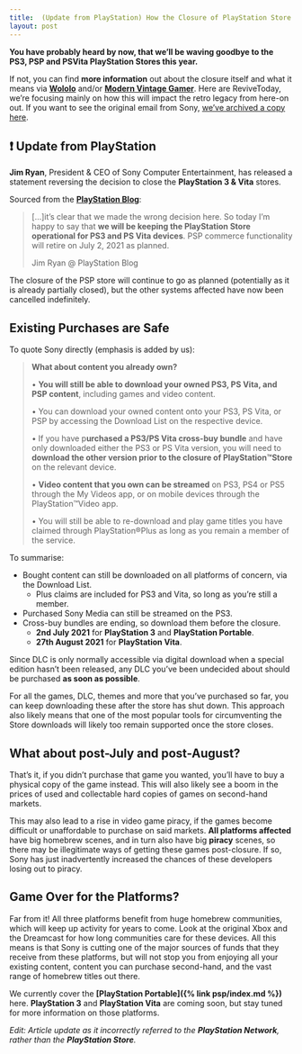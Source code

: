 ```yaml
---
title:  (Update from PlayStation) How the Closure of PlayStation Store affects Retro
layout: post
---
```


**You have probably heard by now, that we’ll be waving goodbye to the PS3, PSP and PSVita PlayStation Stores this year.**

If not, you can find **more information** out about the closure itself and what it means via [**Wololo**](https://wololo.net/2021/03/30/confirmed-sony-to-close-ps3-ps-vita-and-psp-online-stores-this-summer/) and/or [**Modern Vintage Gamer**](https://www.youtube.com/watch?v=hdKsBOwmx_E). Here are ReviveToday, we’re focusing mainly on how this will impact the retro legacy from here-on out. If you want to see the original email from Sony, [we’ve archived a copy here](/static/psn-closure.html).

## ❗ Update from PlayStation

**Jim Ryan**, President & CEO of Sony Computer Entertainment, has released a statement reversing the decision to close the **PlayStation 3 & Vita** stores.

Sourced from the **[PlayStation Blog](https://blog.playstation.com/2021/04/19/playstation-store-on-ps3-and-ps-vita-will-continue-operations/)**:

> \[…\]it’s clear that we made the wrong decision here. So today I’m happy to say that **we will be keeping the PlayStation Store operational for PS3 and PS Vita devices**. PSP commerce functionality will retire on July 2, 2021 as planned.
> 
> Jim Ryan @ PlayStation Blog

The closure of the PSP store will continue to go as planned (potentially as it is already partially closed), but the other systems affected have now been cancelled indefinitely.

## Existing Purchases are Safe

To quote Sony directly (emphasis is added by us):

> **What about content you already own?**
> 
> • **You will still be able to download your owned PS3, PS Vita, and PSP content**, including games and video content.
> 
> • You can download your owned content onto your PS3, PS Vita, or PSP by accessing the Download List on the respective device.
> 
> • If you have p**urchased a PS3/PS Vita cross-buy bundle** and have only downloaded either the PS3 or PS Vita version, you will need to **download the other version prior to the closure of PlayStation™Store** on the relevant device.
> 
> • **Video content that you own can be streamed** on PS3, PS4 or PS5 through the My Videos app, or on mobile devices through the PlayStation™Video app.
> 
> • You will still be able to re-download and play game titles you have claimed through PlayStation®Plus as long as you remain a member of the service.

To summarise:

* Bought content can still be downloaded on all platforms of concern, via the Download List.
  * Plus claims are included for PS3 and Vita, so long as you’re still a member.
* Purchased Sony Media can still be streamed on the PS3.
* Cross-buy bundles are ending, so download them before the closure.
  * **2nd July 2021** for **PlayStation 3** and **PlayStation Portable**.
  * **27th August 2021** for **PlayStation Vita**.

Since DLC is only normally accessible via digital download when a special edition hasn’t been released, any DLC you’ve been undecided about should be purchased **as soon as possible**.

For all the games, DLC, themes and more that you’ve purchased so far, you can keep downloading these after the store has shut down. This approach also likely means that one of the most popular tools for circumventing the Store downloads will likely too remain supported once the store closes.

## What about post-July and post-August?

That’s it, if you didn’t purchase that game you wanted, you’ll have to buy a physical copy of the game instead. This will also likely see a boom in the prices of used and collectable hard copies of games on second-hand markets.

This may also lead to a rise in video game piracy, if the games become difficult or unaffordable to purchase on said markets. **All platforms affected** have big homebrew scenes, and in turn also have big **piracy** scenes, so there may be illegitimate ways of getting these games post-closure. If so, Sony has just inadvertently increased the chances of these developers losing out to piracy.

## Game Over for the Platforms?

Far from it! All three platforms benefit from huge homebrew communities, which will keep up activity for years to come. Look at the original Xbox and the Dreamcast for how long communities care for these devices. All this means is that Sony is cutting one of the major sources of funds that they receive from these platforms, but will not stop you from enjoying all your existing content, content you can purchase second-hand, and the vast range of homebrew titles out there.

We currently cover the **[PlayStation Portable]({% link psp/index.md %})** here. **PlayStation 3** and **PlayStation Vita** are coming soon, but stay tuned for more information on those platforms.

_Edit: Article update as it incorrectly referred to the **PlayStation Network**, rather than the **PlayStation Store**._
